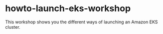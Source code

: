 # howto-launch-eks-workshop
This workshop shows you the different ways of launching an Amazon EKS cluster.
